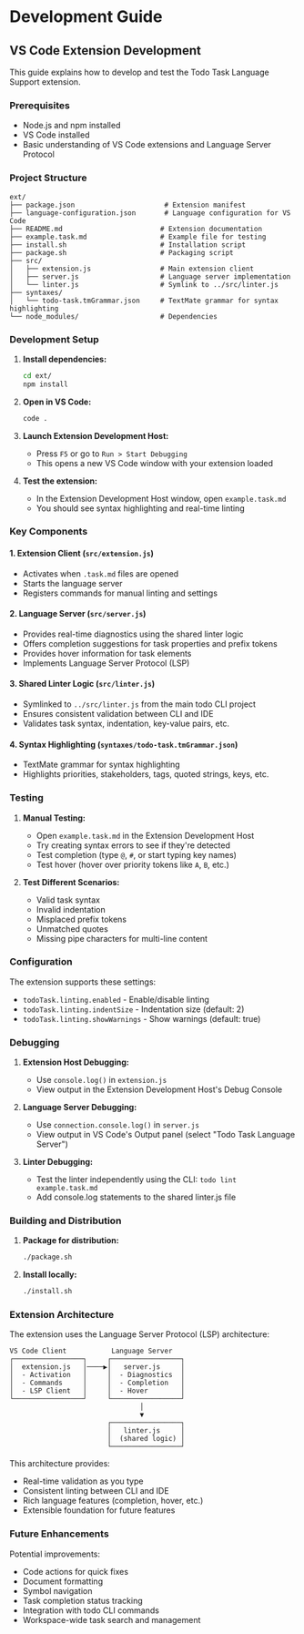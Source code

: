 # Development Guide

## VS Code Extension Development

This guide explains how to develop and test the Todo Task Language Support extension.

### Prerequisites

- Node.js and npm installed
- VS Code installed
- Basic understanding of VS Code extensions and Language Server Protocol

### Project Structure

```
ext/
├── package.json                      # Extension manifest
├── language-configuration.json       # Language configuration for VS Code
├── README.md                        # Extension documentation
├── example.task.md                  # Example file for testing
├── install.sh                       # Installation script
├── package.sh                       # Packaging script
├── src/
│   ├── extension.js                 # Main extension client
│   ├── server.js                    # Language server implementation
│   └── linter.js                    # Symlink to ../src/linter.js
├── syntaxes/
│   └── todo-task.tmGrammar.json     # TextMate grammar for syntax highlighting
└── node_modules/                    # Dependencies
```

### Development Setup

1. **Install dependencies:**
   ```bash
   cd ext/
   npm install
   ```

2. **Open in VS Code:**
   ```bash
   code .
   ```

3. **Launch Extension Development Host:**
   - Press `F5` or go to `Run > Start Debugging`
   - This opens a new VS Code window with your extension loaded

4. **Test the extension:**
   - In the Extension Development Host window, open `example.task.md`
   - You should see syntax highlighting and real-time linting

### Key Components

#### 1. Extension Client (`src/extension.js`)
- Activates when `.task.md` files are opened
- Starts the language server
- Registers commands for manual linting and settings

#### 2. Language Server (`src/server.js`)
- Provides real-time diagnostics using the shared linter logic
- Offers completion suggestions for task properties and prefix tokens
- Provides hover information for task elements
- Implements Language Server Protocol (LSP)

#### 3. Shared Linter Logic (`src/linter.js`)
- Symlinked to `../src/linter.js` from the main todo CLI project
- Ensures consistent validation between CLI and IDE
- Validates task syntax, indentation, key-value pairs, etc.

#### 4. Syntax Highlighting (`syntaxes/todo-task.tmGrammar.json`)
- TextMate grammar for syntax highlighting
- Highlights priorities, stakeholders, tags, quoted strings, keys, etc.

### Testing

1. **Manual Testing:**
   - Open `example.task.md` in the Extension Development Host
   - Try creating syntax errors to see if they're detected
   - Test completion (type `@`, `#`, or start typing key names)
   - Test hover (hover over priority tokens like `A`, `B`, etc.)

2. **Test Different Scenarios:**
   - Valid task syntax
   - Invalid indentation
   - Misplaced prefix tokens
   - Unmatched quotes
   - Missing pipe characters for multi-line content

### Configuration

The extension supports these settings:
- `todoTask.linting.enabled` - Enable/disable linting
- `todoTask.linting.indentSize` - Indentation size (default: 2)
- `todoTask.linting.showWarnings` - Show warnings (default: true)

### Debugging

1. **Extension Host Debugging:**
   - Use `console.log()` in `extension.js`
   - View output in the Extension Development Host's Debug Console

2. **Language Server Debugging:**
   - Use `connection.console.log()` in `server.js`
   - View output in VS Code's Output panel (select "Todo Task Language Server")

3. **Linter Debugging:**
   - Test the linter independently using the CLI: `todo lint example.task.md`
   - Add console.log statements to the shared linter.js file

### Building and Distribution

1. **Package for distribution:**
   ```bash
   ./package.sh
   ```

2. **Install locally:**
   ```bash
   ./install.sh
   ```

### Extension Architecture

The extension uses the Language Server Protocol (LSP) architecture:

```
VS Code Client           Language Server
┌─────────────────┐     ┌─────────────────┐
│  extension.js   │────▶│   server.js     │
│  - Activation   │     │  - Diagnostics  │
│  - Commands     │     │  - Completion   │
│  - LSP Client   │     │  - Hover        │
└─────────────────┘     └─────────────────┘
                                │
                                ▼
                        ┌─────────────────┐
                        │   linter.js     │
                        │  (shared logic) │
                        └─────────────────┘
```

This architecture provides:
- Real-time validation as you type
- Consistent linting between CLI and IDE
- Rich language features (completion, hover, etc.)
- Extensible foundation for future features

### Future Enhancements

Potential improvements:
- Code actions for quick fixes
- Document formatting
- Symbol navigation
- Task completion status tracking
- Integration with todo CLI commands
- Workspace-wide task search and management